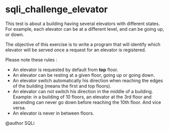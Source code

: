 # sqli_challenge_elevator


This test is about a building having several elevators with different states.
   For example, each elevator can be at a different level, and can be going up,
   or down.
   </p>
   
   The objective of this exercise is to write a program that will identify which
   elevator will be served once a request for an elevator is registered.
   </p>
   
   Please note these rules : </br>
   - An elevator is requested by default from <b>top</b> floor. </br>
   - An elevator can be resting at a given floor, going up or going down. </br>
   - An elevator switch automatically his direction when reaching the edges of
   the building (means the first and top floors). </br>
   - An elevator can not switch his direction in the middle of a building.
   Example: in a building of 10 floors, an elevator at the 3rd floor and
   ascending can never go down before reaching the 10th floor. And vice
   versa.</br>
   - An elevator is never in between floors.
   
   @author SQLi
